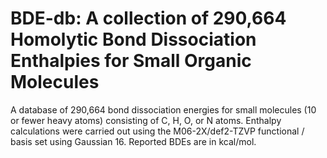 # BDE-db: A collection of 290,664 Homolytic Bond Dissociation Enthalpies for Small Organic Molecules

A database of 290,664 bond dissociation energies for small molecules (10 or fewer heavy atoms) consisting of C, H, O, or N atoms. Enthalpy calculations were carried out using the M06-2X/def2-TZVP functional / basis set using Gaussian 16. Reported BDEs are in kcal/mol.
